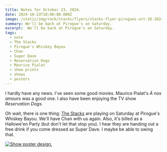 ```yaml
---
title: Notes for October 23, 2024.
date: 2024-10-23T10:00:00.000Z
image: /static/img/rock/stacks/flyers/stacks-flyer-pirogues-oct-26-2024.jpg
summary: We'll be back at Pirogue's on Saturday.
excerpt:  We'll be back at Pirogue's on Saturday.
tags:
  - note
  - The Stacks
  - Pirogue's Whiskey Bayou
  - Chan
  - Super Dave
  - Reservation Dogs
  - Maurice Pialat
  - show prints
  - shows
  - posters
---
```


I hardly have any news. I've seen some good movies. Maurice Pialat's _À nos amours_ was a good one.
I also have been enjoying the TV show _Reservation Dogs_.

Oh wait, there is one thing: [The Stacks](https://thestackswebsite.com) are playing on Saturday at Pirogue's Whiskey Bayou. We'll have Chan with us again. Also, it's billed as a Hallowe'en Party (but don't let that stop you). I hear they are handing out a free drink if you come dressed as Super Dave. I maybe be able to swing that.

[![Show poster design.](/static/img/rock/stacks/flyers/stacks-flyer-pirogues-oct-26-2024.jpg)](/static/img/rock/stacks/flyers/stacks-flyer-pirogues-oct-26-2024.jpg)
